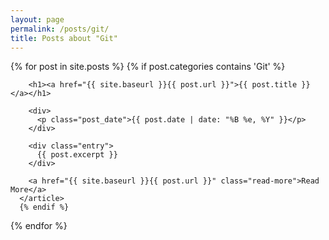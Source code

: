 ```yaml
---
layout: page
permalink: /posts/git/
title: Posts about "Git"
---
```


<div class="posts">
  {% for post in site.posts %}
    {% if post.categories contains 'Git' %}
      <article class="post">

        <h1><a href="{{ site.baseurl }}{{ post.url }}">{{ post.title }}</a></h1>

        <div>
          <p class="post_date">{{ post.date | date: "%B %e, %Y" }}</p>
        </div>

        <div class="entry">
          {{ post.excerpt }}
        </div>

        <a href="{{ site.baseurl }}{{ post.url }}" class="read-more">Read More</a>
      </article>
      {% endif %}
  {% endfor %}
</div>